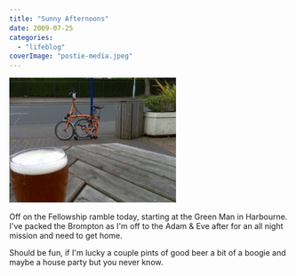 ```yaml
---
title: "Sunny Afternoons"
date: 2009-07-25
categories: 
  - "lifeblog"
coverImage: "postie-media.jpeg"
---
```


[![](images/postie-media-300x225.jpg)](http://www.davelodwig.co.uk/wp-content/uploads/2009/07/postie-media-1024x768.jpg)

Off on the Fellowship ramble today, starting at the Green Man in Harbourne. I've packed the Brompton as I'm off to the Adam & Eve after for an all night mission and need to get home.

Should be fun, if I'm lucky a couple pints of good beer a bit of a boogie and maybe a house party but you never know.
